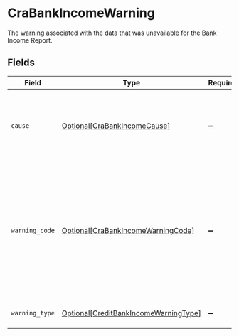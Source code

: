 # CraBankIncomeWarning

The warning associated with the data that was unavailable for the Bank Income Report.


## Fields

| Field                                                                                                                                                                                                                                                                                                                            | Type                                                                                                                                                                                                                                                                                                                             | Required                                                                                                                                                                                                                                                                                                                         | Description                                                                                                                                                                                                                                                                                                                      |
| -------------------------------------------------------------------------------------------------------------------------------------------------------------------------------------------------------------------------------------------------------------------------------------------------------------------------------- | -------------------------------------------------------------------------------------------------------------------------------------------------------------------------------------------------------------------------------------------------------------------------------------------------------------------------------- | -------------------------------------------------------------------------------------------------------------------------------------------------------------------------------------------------------------------------------------------------------------------------------------------------------------------------------- | -------------------------------------------------------------------------------------------------------------------------------------------------------------------------------------------------------------------------------------------------------------------------------------------------------------------------------- |
| `cause`                                                                                                                                                                                                                                                                                                                          | [Optional[CraBankIncomeCause]](../../models/shared/crabankincomecause.md)                                                                                                                                                                                                                                                        | :heavy_minus_sign:                                                                                                                                                                                                                                                                                                               | An error object and associated `item_id` used to identify a specific Item and error when a batch operation operating on multiple Items has encountered an error in one of the Items.                                                                                                                                             |
| `warning_code`                                                                                                                                                                                                                                                                                                                   | [Optional[CraBankIncomeWarningCode]](../../models/shared/crabankincomewarningcode.md)                                                                                                                                                                                                                                            | :heavy_minus_sign:                                                                                                                                                                                                                                                                                                               | The warning code identifies a specific kind of warning.<br/>`IDENTITY_UNAVAILABLE`: Unable to extract identity for the Item<br/>`TRANSACTIONS_UNAVAILABLE`: Unable to extract transactions for the Item<br/>`REPORT_DELETED`: Report deleted due to customer or consumer request<br/>`DATA_UNAVAILABLE`: No relevant data was found for the Item |
| `warning_type`                                                                                                                                                                                                                                                                                                                   | [Optional[CreditBankIncomeWarningType]](../../models/shared/creditbankincomewarningtype.md)                                                                                                                                                                                                                                      | :heavy_minus_sign:                                                                                                                                                                                                                                                                                                               | The warning type which will always be `BANK_INCOME_WARNING`.                                                                                                                                                                                                                                                                     |